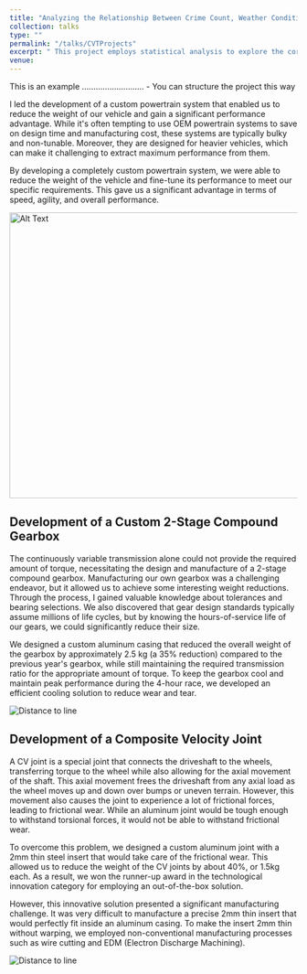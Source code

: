 ```yaml
---
title: "Analyzing the Relationship Between Crime Count, Weather Conditions, and Weekend Outings: Can They Serve as Valid Excuses for Cancellations?"
collection: talks
type: ""
permalink: "/talks/CVTProjects"
excerpt: " This project employs statistical analysis to explore the correlation between crime count, weather conditions, and weekends, aiming to determine if these factors can be statistically significant reasons for canceling outdoor plans with friends." 
venue:  
---
```


This is an example ........................... - You can structure the project this way

I led the development of a custom powertrain system that enabled us to reduce the weight of our vehicle and gain a significant performance advantage. While it's often tempting to use OEM powertrain systems to save on design time and manufacturing cost, these systems are typically bulky and non-tunable. Moreover, they are designed for heavier vehicles, which can make it challenging to extract maximum performance from them.

By developing a completely custom powertrain system, we were able to reduce the weight of the vehicle and fine-tune its performance to meet our specific requirements. This gave us a significant advantage in terms of speed, agility, and overall performance.

<img src="http://cshah96.github.io/ChinmayShah.github.io/images/powertrain.png" alt="Alt Text" width="600" height="500" align="center">

## Development of a Custom 2-Stage Compound Gearbox

The continuously variable transmission alone could not provide the required amount of torque, necessitating the design and manufacture of a 2-stage compound gearbox. Manufacturing our own gearbox was a challenging endeavor, but it allowed us to achieve some interesting weight reductions. Through the process, I gained valuable knowledge about tolerances and bearing selections. We also discovered that gear design standards typically assume millions of life cycles, but by knowing the hours-of-service life of our gears, we could significantly reduce their size.

We designed a custom aluminum casing that reduced the overall weight of the gearbox by approximately 2.5 kg (a 35% reduction) compared to the previous year's gearbox, while still maintaining the required transmission ratio for the appropriate amount of torque. To keep the gearbox cool and maintain peak performance during the 4-hour race, we developed an efficient cooling solution to reduce wear and tear.

![Distance to line](http://cshah96.github.io/ChinmayShah.github.io/images/gearbox2.png)

## Development of a Composite Velocity Joint

A CV joint is a special joint that connects the driveshaft to the wheels, transferring torque to the wheel while also allowing for the axial movement of the shaft. This axial movement frees the driveshaft from any axial load as the wheel moves up and down over bumps or uneven terrain. However, this movement also causes the joint to experience a lot of frictional forces, leading to frictional wear. While an aluminum joint would be tough enough to withstand torsional forces, it would not be able to withstand frictional wear.

To overcome this problem, we designed a custom aluminum joint with a 2mm thin steel insert that would take care of the frictional wear. This allowed us to reduce the weight of the CV joints by about 40%, or 1.5kg each. As a result, we won the runner-up award in the technological innovation category for employing an out-of-the-box solution.

However, this innovative solution presented a significant manufacturing challenge. It was very difficult to manufacture a precise 2mm thin insert that would perfectly fit inside an aluminum casing. To make the insert 2mm thin without warping, we employed non-conventional manufacturing processes such as wire cutting and EDM (Electron Discharge Machining).

![Distance to line](http://cshah96.github.io/ChinmayShah.github.io/images/CVJ.png)